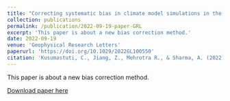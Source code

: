 ```yaml
---
title: "Correcting systematic bias in climate model simulations in the time-frequency domain"
collection: publications
permalink: /publication/2022-09-19-paper-GRL
excerpt: 'This paper is about a new bias correction method.'
date: 2022-09-19
venue: 'Geophysical Research Letters'
paperurl: 'https://doi.org/10.1029/2022GL100550'
citation: 'Kusumastuti, C., Jiang, Z., Mehrotra R., & Sharma, A. (2022). "Correcting systematic bias in climate model simulations in the time-frequency domain." <i>Geophysical Research Letters</i>. 49(19), e2022GL100550.'
---
```

This paper is about a new bias correction method.

[Download paper here](http://fmh1art.github.io/files/Jiang-GRL-2022.pdf)

